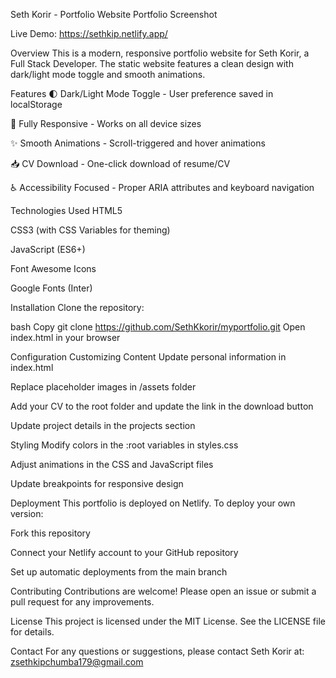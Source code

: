 Seth Korir - Portfolio Website
Portfolio Screenshot

Live Demo: https://sethkip.netlify.app/

Overview
This is a modern, responsive portfolio website for Seth Korir, a Full Stack Developer. The static website features a clean design with dark/light mode toggle and smooth animations.

Features
🌓 Dark/Light Mode Toggle - User preference saved in localStorage

📱 Fully Responsive - Works on all device sizes

✨ Smooth Animations - Scroll-triggered and hover animations

📥 CV Download - One-click download of resume/CV

♿ Accessibility Focused - Proper ARIA attributes and keyboard navigation

Technologies Used
HTML5

CSS3 (with CSS Variables for theming)

JavaScript (ES6+)

Font Awesome Icons

Google Fonts (Inter)

Installation
Clone the repository:

bash
Copy
git clone https://github.com/SethKkorir/myportfolio.git
Open index.html in your browser

Configuration
Customizing Content
Update personal information in index.html

Replace placeholder images in /assets folder

Add your CV to the root folder and update the link in the download button

Update project details in the projects section

Styling
Modify colors in the :root variables in styles.css

Adjust animations in the CSS and JavaScript files

Update breakpoints for responsive design

Deployment
This portfolio is deployed on Netlify. To deploy your own version:

Fork this repository

Connect your Netlify account to your GitHub repository

Set up automatic deployments from the main branch

Contributing
Contributions are welcome! Please open an issue or submit a pull request for any improvements.

License
This project is licensed under the MIT License. See the LICENSE file for details.

Contact
For any questions or suggestions, please contact Seth Korir at: zsethkipchumba179@gmail.com
